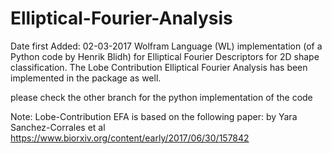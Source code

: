 # Elliptical-Fourier-Analysis

Date first Added: 02-03-2017
Wolfram Language (WL) implementation (of a Python code by Henrik Blidh) for Elliptical Fourier Descriptors for 2D shape classification. The Lobe Contribution Elliptical Fourier Analysis has been implemented in the package as well.

please check the other branch for the python implementation of the code

Note: Lobe-Contribution EFA is based on the following paper: by Yara Sanchez-Corrales et al https://www.biorxiv.org/content/early/2017/06/30/157842

